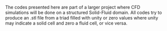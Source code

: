 The codes presented here are part of a larger project where CFD simulations will be done on a structured Solid-Fluid domain.
All codes try to produce an .stl file from a triad filled with unity or zero values where unity may indicate a solid cell and zero a fluid cell, or vice versa.
